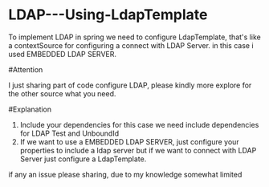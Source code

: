 # LDAP---Using-LdapTemplate

To implement LDAP in spring we need to configure LdapTemplate, that's like a contextSource for configuring a connect with LDAP Server.
in this case i used EMBEDDED LDAP SERVER.

#Attention

I just sharing part of code configure LDAP, please kindly more explore for the other source what you need.

#Explanation

1. Include your dependencies for this case we need include dependencies for LDAP Test and UnboundId
2. If we want to use a EMBEDDED LDAP SERVER, just configure your properties to include a ldap server but if we want to connect with
   LDAP Server just configure a LdapTemplate.

if any an issue please sharing, due to my knowledge somewhat limited
